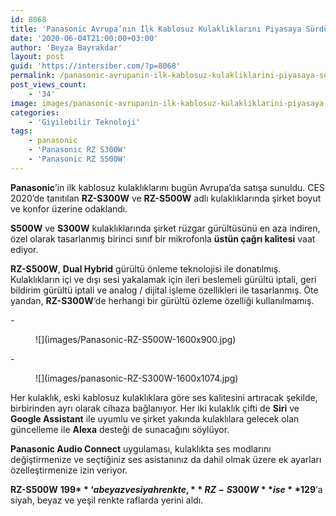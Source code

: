 ```yaml
---
id: 8068
title: 'Panasonic Avrupa’nın İlk Kablosuz Kulaklıklarını Piyasaya Sürdü'
date: '2020-06-04T21:00:00+03:00'
author: 'Beyza Bayrakdar'
layout: post
guid: 'https://intersiber.com/?p=8068'
permalink: /panasonic-avrupanin-ilk-kablosuz-kulakliklarini-piyasaya-surdu/
post_views_count:
    - '34'
image: images/panasonic-avrupanin-ilk-kablosuz-kulakliklarini-piyasaya-surdu.jpg
categories:
    - 'Giyilebilir Teknoloji'
tags:
    - panasonic
    - 'Panasonic RZ S300W'
    - 'Panasonic RZ S500W'
---
```


**Panasonic**’in ilk kablosuz kulaklıklarını bugün Avrupa’da satışa sunuldu. CES 2020’de tanıtılan **RZ-S300W** ve **RZ-S500W** adlı kulaklıklarında şirket boyut ve konfor üzerine odaklandı.

**S500W** ve **S300W** kulaklıklarında şirket rüzgar gürültüsünü en aza indiren, özel olarak tasarlanmış birinci sınıf bir mikrofonla **üstün çağrı kalitesi** vaat ediyor.

**RZ-S500W**, **Dual Hybrid** gürültü önleme teknolojisi ile donatılmış. Kulaklıkların içi ve dışı sesi yakalamak için ileri beslemeli gürültü iptali, geri bildirim gürültü iptali ve analog / dijital işleme özellikleri ile tasarlanmış. Öte yandan, **RZ-S300W**‘de herhangi bir gürültü özleme özelliği kullanılmamış.

<div class="wp-block-jetpack-slideshow aligncenter" data-effect="slide"><div class="wp-block-jetpack-slideshow_container swiper-container">- <figure>![](images/Panasonic-RZ-S500W-1600x900.jpg)</figure>
- <figure>![](images/panasonic-RZ-S300W-1600x1074.jpg)</figure>

<a class="wp-block-jetpack-slideshow_button-prev swiper-button-prev swiper-button-white" role="button"></a><a class="wp-block-jetpack-slideshow_button-next swiper-button-next swiper-button-white" role="button"></a><a aria-label="Pause Slideshow" class="wp-block-jetpack-slideshow_button-pause" role="button"></a><div class="wp-block-jetpack-slideshow_pagination swiper-pagination swiper-pagination-white"></div></div></div>Her kulaklık, eski kablosuz kulaklıklara göre ses kalitesini artıracak şekilde, birbirinden ayrı olarak cihaza bağlanıyor. Her iki kulaklık çifti de **Siri** ve **Google Assistant** ile uyumlu ve şirket yakında kulaklılara gelecek olan güncelleme ile **Alexa** desteği de sunacağını söylüyor.

**Panasonic Audio Connect** uygulaması, kulaklıkta ses modlarını değiştirmenize ve seçtiğiniz ses asistanınız da dahil olmak üzere ek ayarları özelleştirmenize izin veriyor.

**RZ-S500W** **199$**‘a beyaz ve siyah renkte, **RZ-S300W** ise **129$**‘a siyah, beyaz ve yeşil renkte raflarda yerini aldı.